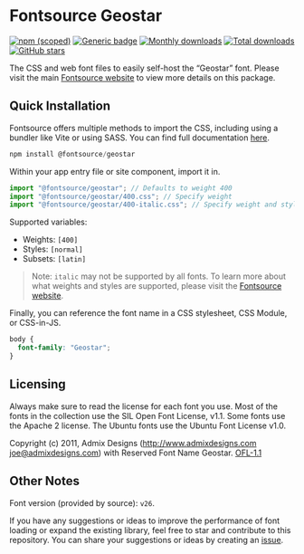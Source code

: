 # Fontsource Geostar

[![npm (scoped)](https://img.shields.io/npm/v/@fontsource/geostar?color=brightgreen)](https://www.npmjs.com/package/@fontsource/geostar) [![Generic badge](https://img.shields.io/badge/fontsource-passing-brightgreen)](https://github.com/fontsource/fontsource) [![Monthly downloads](https://badgen.net/npm/dm/@fontsource/geostar)](https://github.com/fontsource/fontsource) [![Total downloads](https://badgen.net/npm/dt/@fontsource/geostar)](https://github.com/fontsource/fontsource) [![GitHub stars](https://img.shields.io/github/stars/fontsource/fontsource.svg?style=social&label=Star)](https://github.com/fontsource/fontsource/stargazers)

The CSS and web font files to easily self-host the “Geostar” font. Please visit the main [Fontsource website](https://fontsource.org/fonts/geostar) to view more details on this package.

## Quick Installation

Fontsource offers multiple methods to import the CSS, including using a bundler like Vite or using SASS. You can find full documentation [here](https://fontsource.org/docs/getting-started/introduction).

```javascript
npm install @fontsource/geostar
```

Within your app entry file or site component, import it in.

```javascript
import "@fontsource/geostar"; // Defaults to weight 400
import "@fontsource/geostar/400.css"; // Specify weight
import "@fontsource/geostar/400-italic.css"; // Specify weight and style
```

Supported variables:
- Weights: `[400]`
- Styles: `[normal]`
- Subsets: `[latin]`

> Note: `italic` may not be supported by all fonts. To learn more about what weights and styles are supported, please visit the [Fontsource website](https://fontsource.org/fonts/geostar).

Finally, you can reference the font name in a CSS stylesheet, CSS Module, or CSS-in-JS.

```css
body {
  font-family: "Geostar";
}
```

## Licensing
Always make sure to read the license for each font you use. Most of the fonts in the collection use the SIL Open Font License, v1.1. Some fonts use the Apache 2 license. The Ubuntu fonts use the Ubuntu Font License v1.0.

Copyright (c) 2011, Admix Designs (http://www.admixdesigns.com joe@admixdesigns.com) with Reserved Font Name Geostar.
[OFL-1.1](https://openfontlicense.org)

## Other Notes
Font version (provided by source): `v26`.

If you have any suggestions or ideas to improve the performance of font loading or expand the existing library, feel free to star and contribute to this repository. You can share your suggestions or ideas by creating an [issue](https://github.com/fontsource/fontsource/issues).